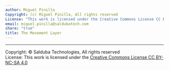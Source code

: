 ```yaml
---
author: Miguel Pinilla
Copyright: (c) Miguel Pinilla, All rights reserved
License: "This work is licensed under the Creative Commons License CC BY-NC-SA 4.0: https://creativecommons.org/licenses/by-nc-sa/4.0/"
email: miguel.pinilla@saldubatech.com
share: "true"
title: The Movement Layer
---
```


__________
Copyright: © Salduba Technologies, All rights reserved  
License: This work is licensed under the [Creative Commons License CC BY-NC-SA 4.0](https://creativecommons.org/licenses/by-nc-sa/4.0/)